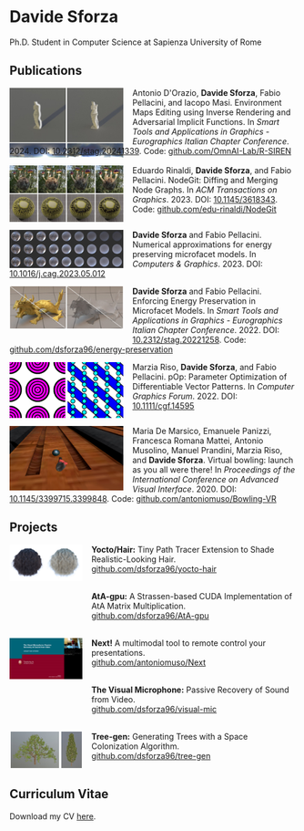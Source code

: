 # Davide Sforza

Ph.D. Student in Computer Science at Sapienza University of Rome


## Publications

<img style="float: left; margin-right: 2px;" src="images/target_rendering.jpg" width="99"/>
<img style="float: left; margin-right: 16px;" src="images/result_rendering.jpg" width="99"/>

<img style="float: left; margin-left: -216px; margin-top: 97.5px; margin-right: 2px;" src="images/initial_envmap.jpg" width="99"/>
<img style="float: left; margin-left: -115px; margin-top: 97.5px; margin-right: 16px;" src="images/result_envmap.jpg" width="99"/>

Antonio D'Orazio, **Davide Sforza**, Fabio Pellacini, and Iacopo Masi. Environment Maps Editing using Inverse Rendering and Adversarial Implicit Functions. In *Smart Tools and Applications in Graphics - Eurographics Italian Chapter Conference*. 2024. DOI: [10.2312/stag.20241339](https://doi.org/10.2312/stag.20241339). Code: [github.com/OmnAI-Lab/R-SIREN](https://github.com/OmnAI-Lab/R-SIREN)
<br style="clear: both"/>


<img style="float: left; margin-right: 16px;" src="images/nodegit.jpg" width="200"/>

Eduardo Rinaldi, **Davide Sforza**, and Fabio Pellacini. NodeGit: Diffing and Merging Node Graphs. In *ACM Transactions on Graphics*. 2023. DOI: [10.1145/3618343](https://doi.org/10.1145/3618343). Code: [github.com/edu-rinaldi/NodeGit](https://github.com/edu-rinaldi/NodeGit)
<br style="clear: both"/>


<img style="float: left; margin-right: 16px;" src="images/refractive.jpg" width="200"/>

**Davide Sforza** and Fabio Pellacini. Numerical approximations for energy preserving microfacet models. In *Computers & Graphics*. 2023. DOI: [10.1016/j.cag.2023.05.012](https://doi.org/10.1016/j.cag.2023.05.012)
<br style="clear: both"/>


<img style="float: left; margin-bottom: 24px;" src="images/gold.jpg" width="100"/>
<img style="float: left; margin-right: 16px; margin-bottom: 24px;" src="images/glass.jpg" width="100"/>

**Davide Sforza** and Fabio Pellacini. Enforcing Energy Preservation in Microfacet Models. In *Smart Tools and Applications in Graphics - Eurographics Italian Chapter Conference*. 2022. DOI: [10.2312/stag.20221258](https://doi.org/10.2312/stag.20221258). Code: [github.com/dsforza96/energy-preservation](https://github.com/dsforza96/energy-preservation)
<br style="clear: both"/>


<img style="float: left; margin-right: 4px;" src="images/circles.gif" width="98"/>
<img style="float: left; margin-right: 16px;" src="images/stripes.gif" width="98"/>

Marzia Riso, **Davide Sforza**, and Fabio Pellacini. pOp: Parameter Optimization of Differentiable Vector Patterns. In *Computer Graphics Forum*. 2022. DOI: [10.1111/cgf.14595](https://doi.org/10.1111/cgf.14595)
<br style="clear: both"/>


<img style="float: left; margin-right: 16px;" src="images/bowling.jpg" width="200"/>

Maria De Marsico, Emanuele Panizzi, Francesca Romana Mattei, Antonio Musolino, Manuel Prandini, Marzia Riso, and **Davide Sforza**. Virtual bowling: launch as you all were there! In *Proceedings of the International Conference on Advanced Visual Interface*. 2020. DOI: [10.1145/3399715.3399848](https://doi.org/10.1145/3399715.3399848). Code: [github.com/antoniomuso/Bowling-VR](https://github.com/antoniomuso/Bowling-VR)
<br style="clear: both"/>


## Projects

<img style="float: left;" src="images/brown.jpg" width="64"/>
<img style="float: left; margin-right: 16px;" src="images/blonde.jpg" width="64"/>

**Yocto/Hair:** Tiny Path Tracer Extension to Shade Realistic-Looking Hair. \
[github.com/dsforza96/yocto-hair](https://github.com/dsforza96/yocto-hair)
<br/><br/>

<img style="float: left; margin-right: 144px" height="64"/>

**AtA-gpu:** A Strassen-based CUDA Implementation of AtA Matrix Multiplication. \
[github.com/dsforza96/AtA-gpu](https://github.com/dsforza96/AtA-gpu)
<br/><br/>

<img style="float: left; margin-right: 16px;" src="images/finger_snap.gif" width="128"/>

**Next!** A multimodal tool to remote control your presentations. \
[github.com/antoniomuso/Next](https://github.com/antoniomuso/Next)
<br/><br/>

<img style="float: left; margin-right: 144px" height="64"/>

**The Visual Microphone:** Passive Recovery of Sound from Video. \
[github.com/dsforza96/visual-mic](https://github.com/dsforza96/visual-mic)
<br/><br/>

<img style="float: left; margin-left: 1.5px; margin-right: 3.75px; " src="images/simple.jpg" height="64"/>
<img style="float: left; margin-right: 17.5px" src="images/cypress.jpg" height="64"/>

**Tree-gen:** Generating Trees with a Space Colonization Algorithm. \
[github.com/dsforza96/tree-gen](https://github.com/dsforza96/tree-gen)
<br/><br/>


## Curriculum Vitae

Download my CV [here](cv.pdf).
